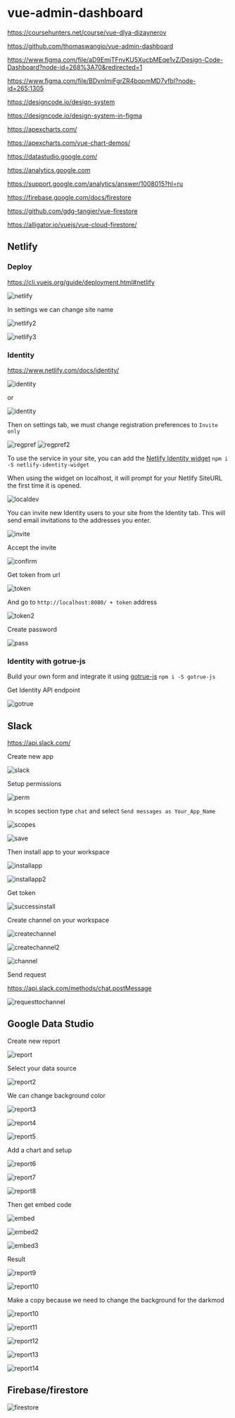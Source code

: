 # vue-admin-dashboard

https://coursehunters.net/course/vue-dlya-dizaynerov

https://github.com/thomaswangio/vue-admin-dashboard

https://www.figma.com/file/aD9EmjTFnvKU5XucbMEqe1vZ/Design-Code-Dashboard?node-id=268%3A70&redirected=1

https://www.figma.com/file/BDvnImiFgrZR4bopmMD7vfbl?node-id=265:1305

https://designcode.io/design-system

https://designcode.io/design-system-in-figma

https://apexcharts.com/

https://apexcharts.com/vue-chart-demos/

https://datastudio.google.com/

https://analytics.google.com

https://support.google.com/analytics/answer/1008015?hl=ru

https://firebase.google.com/docs/firestore

https://github.com/gdg-tangier/vue-firestore

https://alligator.io/vuejs/vue-cloud-firestore/

## Netlify

### Deploy

https://cli.vuejs.org/guide/deployment.html#netlify

![netlify](https://user-images.githubusercontent.com/24504648/60040105-e5838600-96c0-11e9-8c2a-27947aacb618.png)

In settings we can change site name

![netlify2](https://user-images.githubusercontent.com/24504648/60040223-267b9a80-96c1-11e9-9c1a-cfbbfa6c82fd.png)

![netlify3](https://user-images.githubusercontent.com/24504648/60040227-28455e00-96c1-11e9-9d29-2dd948d05f7e.png)

### Identity

https://www.netlify.com/docs/identity/

![identity](https://user-images.githubusercontent.com/24504648/60041363-dce07f00-96c3-11e9-954b-122b586ca36c.png)

or

![identity](https://user-images.githubusercontent.com/24504648/60041718-bcfd8b00-96c4-11e9-9251-0d9359839eba.png)

Then on settings tab, we must change registration preferences to `Invite only`

![regpref](https://user-images.githubusercontent.com/24504648/60042048-778d8d80-96c5-11e9-84ab-56e3bfaa9bcd.png)
![regpref2](https://user-images.githubusercontent.com/24504648/60042055-79efe780-96c5-11e9-8df0-d4eed2d23472.png)

To use the service in your site, you can add the [Netlify Identity widget](https://github.com/netlify/netlify-identity-widget) `npm i -S netlify-identity-widget`

When using the widget on localhost, it will prompt for your Netlify SiteURL the first time it is opened.

![localdev](https://user-images.githubusercontent.com/24504648/60042913-87a66c80-96c7-11e9-8ec9-80a74e4fb3d5.png)

You can invite new Identity users to your site from the Identity tab. This will send email invitations to the addresses you enter.

![invite](https://user-images.githubusercontent.com/24504648/60043472-d0aaf080-96c8-11e9-8a1e-3c640556ac7d.png)

Accept the invite

![confirm](https://user-images.githubusercontent.com/24504648/60044914-203eeb80-96cc-11e9-9b02-277c9216b126.png)

Get token from url

![token](https://user-images.githubusercontent.com/24504648/60045062-7f046500-96cc-11e9-87c5-4a3a7bc2530d.png)

And go to `http://localhost:8080/ + token` address

![token2](https://user-images.githubusercontent.com/24504648/60045212-ef12eb00-96cc-11e9-8d25-45f99e4b8ca8.png)

Create password

![pass](https://user-images.githubusercontent.com/24504648/60045326-4b760a80-96cd-11e9-8425-c3a4096e6fc7.png)

### Identity with gotrue-js

Build your own form and integrate it using [gotrue-js](https://github.com/netlify/gotrue-js) `npm i -S gotrue-js`

Get Identity API endpoint

![gotrue](https://user-images.githubusercontent.com/24504648/60048351-9f382200-96d4-11e9-9546-b2b43387c1c0.png)

## Slack

https://api.slack.com/

Create new app

![slack](https://user-images.githubusercontent.com/24504648/60206619-b6098080-985c-11e9-9bd9-737e4d8db2dd.png)

Setup permissions

![perm](https://user-images.githubusercontent.com/24504648/60206215-ac334d80-985b-11e9-9e0b-7a33eb51832e.png)

In scopes section type `chat` and select `Send messages as Your_App_Name`

![scopes](https://user-images.githubusercontent.com/24504648/60206330-f3b9d980-985b-11e9-8954-509d1830a9cb.png)

![save](https://user-images.githubusercontent.com/24504648/60206472-4d220880-985c-11e9-92ff-425c10636cfb.png)

Then install app to your workspace

![installapp](https://user-images.githubusercontent.com/24504648/60206919-6c6d6580-985d-11e9-97fb-e5170e2181d8.png)

![installapp2](https://user-images.githubusercontent.com/24504648/60206922-6f685600-985d-11e9-836d-5176143114d2.png)

Get token

![successinstall](https://user-images.githubusercontent.com/24504648/60207041-bb1aff80-985d-11e9-81de-56333b12f1cf.png)

Create channel on your workspace

![createchannel](https://user-images.githubusercontent.com/24504648/60208362-cae81300-9860-11e9-9867-dade6b052205.png)

![createchannel2](https://user-images.githubusercontent.com/24504648/60208366-ccb1d680-9860-11e9-979c-8b4032712183.png)

![channel](https://user-images.githubusercontent.com/24504648/60209221-db998880-9862-11e9-9e72-15ac4ae9fb04.png)

Send request

https://api.slack.com/methods/chat.postMessage

![requesttochannel](https://user-images.githubusercontent.com/24504648/60210210-05ec4580-9865-11e9-94fb-1a0663908d29.png)

## Google Data Studio

Create new report

![report](https://user-images.githubusercontent.com/24504648/60334576-86659000-99a4-11e9-908d-dacb654f130b.png)

Select your data source

![report2](https://user-images.githubusercontent.com/24504648/60334689-be6cd300-99a4-11e9-8016-7a671e328a36.png)

We can change background color

![report3](https://user-images.githubusercontent.com/24504648/60334986-74d0b800-99a5-11e9-9a51-b1feb8367335.png)

![report4](https://user-images.githubusercontent.com/24504648/60334987-74d0b800-99a5-11e9-9362-5476e0f942e8.png)

![report5](https://user-images.githubusercontent.com/24504648/60334984-74382180-99a5-11e9-879d-2e86232684b6.png)

Add a chart and setup

![report6](https://user-images.githubusercontent.com/24504648/60335101-aea1be80-99a5-11e9-9d57-bf3329eee4d6.png)

![report7](https://user-images.githubusercontent.com/24504648/60335224-10622880-99a6-11e9-81f0-e0fc0f26400c.png)

![report8](https://user-images.githubusercontent.com/24504648/60335226-122bec00-99a6-11e9-9c52-619919eef187.png)

Then get embed code

![embed](https://user-images.githubusercontent.com/24504648/60334106-671a3300-99a3-11e9-881b-7e1bb5ba9ebc.png)

![embed2](https://user-images.githubusercontent.com/24504648/60334109-68e3f680-99a3-11e9-93c1-9f9c6a34aef5.png)

![embed3](https://user-images.githubusercontent.com/24504648/60334114-6a152380-99a3-11e9-950c-aca2caf7de41.png)

Result

![report9](https://user-images.githubusercontent.com/24504648/60336091-135e1880-99a8-11e9-9ef0-4974dfaa0d08.png)

![report10](https://user-images.githubusercontent.com/24504648/60336092-1527dc00-99a8-11e9-8210-b91b8036a93f.png)

Make a copy because we need to change the background for the darkmod

![report10](https://user-images.githubusercontent.com/24504648/60337830-c7fa3900-99ac-11e9-8e87-787e9dd87115.png)

![report11](https://user-images.githubusercontent.com/24504648/60337825-c6c90c00-99ac-11e9-998a-a34410f69c5b.png)

![report12](https://user-images.githubusercontent.com/24504648/60337826-c761a280-99ac-11e9-8be3-3fa028f5bd26.png)

![report13](https://user-images.githubusercontent.com/24504648/60337828-c761a280-99ac-11e9-99ad-4dd44e1caa3d.png)

![report14](https://user-images.githubusercontent.com/24504648/60337829-c7fa3900-99ac-11e9-96fa-7d314e95248f.png)

## Firebase/firestore

![firestore](https://user-images.githubusercontent.com/24504648/60344177-9c804a00-99be-11e9-8b74-0100167c1c0c.png)
